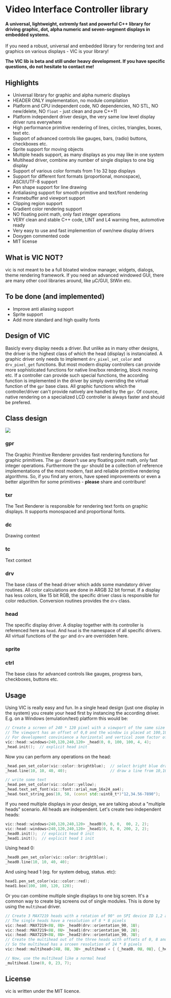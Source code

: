 # Video Interface Controller library
#### A universal, lightweight, extremly fast and powerful C++ library for driving graphic, dot, alpha numeric and seven-segment displays in embedded systems.
If you need a robust, universal and embedded library for rendering text and graphics on various displays - VIC is your library!

**The VIC lib is beta and still under heavy development. If you have specific questions, do not hesitate to contact me!**

## Highlights
- Universal library for graphic and alpha numeric displays
- HEADER ONLY implementation, no module compilation
- Platform and CPU independent code, NO dependencies, NO STL, NO new/delete, NO `float` - just clean and pure C++11
- Platform independent driver design, the very same low level display driver runs everywhere
- High performance primitive rendering of lines, circles, triangles, boxes, text etc.
- Support of advanced controls like gauges, bars, (radio) buttons, checkboxes etc.
- Sprite support for moving objects
- Multiple heads support, as many displays as you may like in one system
- Multihead driver, combine any number of single displays to one big display
- Support of various color formats from 1 to 32 bpp displays
- Support for different font formats (proportional, monospace), ASCII/UTF-8 support
- Pen shape support for line drawing
- Antialiasing support for smooth primitive and text/font rendering
- Framebuffer and viewport support
- Clipping region support
- Gradient color rendering support
- NO floating point math, only fast integer operations
- VERY clean and stable C++ code, LINT and L4 warning free, automotive ready
- Very easy to use and fast implemention of own/new display drivers
- Doxygen commented code
- MIT license

## What is VIC NOT?
vic is not meant to be a full bloated window manager, widgets, dialogs, theme rendering framework.
If you need an advanced windowed GUI, there are many other cool libraries around, like µC/GUI, StWin etc.

## To be done (and implemented)
- Improve anti aliasing support
- Sprite support
- Add more standard and high quality fonts


## Design of VIC
Basicly every display needs a driver. But unlike as in many other designs, the driver is the highest class of which the head
(display) is instanciated.
A graphic driver only needs to implement `drv_pixel_set_color` and `drv_pixel_get` functions. But most modern
display controllers can provide more sophisticated functions for native line/box rendering, block moving etc.
If a controller can provide such special functions, the according function is implemented in the driver by simply overriding the virtual function of the `gpr` base class.
All graphic functions which the controller/driver can't provide natively are handled by the `gpr`.
Of cource, native rendering on a specialized LCD controller is always faster and should be prefered.


## Class design
![](https://cdn.rawgit.com/mpaland/vic/v.0.3.0/doc/viclib.svg)

### gpr
The Graphic Primitive Renderer provides fast rendering functions for graphic primitives.
The `gpr` doesn't use any floating point math, only fast integer operations.
Furthermore the `gpr` should be a collection of reference implementations of the most modern, fast and reliable primitive rendering algorithms.
So, if you find any errors, have speed improvements or even a better algorithm for some primitives - **please** share and
contribure!

### txr
The Text Renderer is responsible for rendering text fonts on graphic displays. It supports monospaced and proportional fonts.

### dc
Drawing context

### tc
Text context

### drv
The base class of the head driver which adds some mandatory driver routines.
All color calculations are done in ARGB 32 bit format. If a display has less colors, like 15 bit RGB, the specific driver
class is responsible for color reduction. Conversion routines provides the `drv` class.

### head
The specific display driver. A display together with its controller is referenced here as `head`. And `head` is the namespace of all specific drivers.
All virtual functions of the `gpr` and `drv` are overridden here.

### sprite


### ctrl
The base class for advanced controls like gauges, progress bars, checkboxes, buttons etc.


## Usage
Using VIC is really easy and fun.
In a single head design (just one display in the system) you create your head first by instancing the according driver.
E.g. on a Windows (emulation/test) platform this would be:
```c++
// Create a screen of 240 * 120 pixel with a viewport of the same size (240 * 120)
// The viewport has an offset of 0,0 and the window is placed at 100,100 on the windows desktop
// For development convinience a horizontal and vertical zoom factor of 4 is selected
víc::head::windows<240,120,240,120> _head(0, 0, 100, 100, 4, 4);
_head.init();  // explicit head init
```

Now you can perform any operations on the head:
```c++
_head.pen_set_color(vic::color::brightblue);  // select bright blue drawing color
_head.line(10, 10, 40, 40);                   // draw a line from 10,10 to 40,40

// write some text
_head.pen_set_color(vic::color::yellow);
_head.text_set_font(vic::font::arial_num_16x24_aa4);
_head.text_string_pos(10, 50, (const std::uint8_t*)"12,34.56-7890");
```

If you need multiple displays in your design, we are talking about a "multiple heads" scenario. All heads are independent.
Let's create two independent heads:
```c++
vic::head::windows<240,120,240,120> _head0(0, 0, 0,  00, 2, 2);
vic::head::windows<240,120,240,120> _head1(0, 0, 0, 200, 2, 2);
_head0.init();  // explicit head 0 init
_head1.init();  // explicit head 1 init
```
Using head 0:
```c++
_head0.pen_set_color(vic::color::brightblue);
_head0.line(10, 10, 40, 40);
```
And using head 1 (eg. for system debug, status. etc):
```c++
head1.pen_set_color(vic::color::red);
head1.box(100, 100, 120, 120);
```

Or you can combine multiple single displays to one big screen. It's a common way to create big screens out of single modules.
This is done by using the `multihead` driver.
```c++
// Create 3 MAX7219 heads with a rotation of 90° on SPI device ID 1,2 and 3
// The single heads have a resolution of 8 * 8 pixels
vic::head::MAX7219<8U, 8U> _head0(drv::orientation_90, 1U);
vic::head::MAX7219<8U, 8U> _head1(drv::orientation_90, 2U);
vic::head::MAX7219<8U, 8U> _head2(drv::orientation_90, 3U);
// Create the multihead out of the three heads with offsets of 0, 8 and 16 pixels
// So the multihead has a srceen resolution of 24 * 8 pixels
vic::head::multihead<24U, 8U, 3U> _multihead = { {_head0, 0U, 0U}, {_head1, 8U, 0U}, {_head2, 16U, 0U} };

// Now, use the multihead like a normal head
_multihead.line(0, 0, 23, 7);
```


## License
vic is written under the MIT licence.
